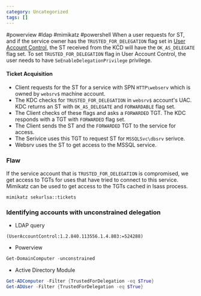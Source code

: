 ```yaml
---
category: Uncategorized
tags: []
---
```

#powerview #ldap #mimikatz #powershell 
When a user requests for ST, and if the service owner has the `TRUSTED_FOR_DELEGATION` flag set in [User Account Control](TechLexicon/Penetration%20Testing/Exploitation/Active%20Directory/AD%20Concepts/Users.md#User%20Account%20Control), the ST received from the KCD will have the `OK_AS_DELEGATE` flag set.
To set `TRUSTED_FOR_DELEGATION` flag in User Account Control, the user needs to have `SeEnableDelegationPrivilege` privilege.
#### Ticket Acquisition
- Client requests for the ST for a service with SPN `HTTP\webserv` which is owned by `websrv$` machine account.
- The KDC checks for `TRUSTED_FOR_DELEGATION` in `websrv$` account's UAC. KDC returns an ST with `OK_AS_DELEGATE` and `FORWARDABLE` flag set.
- The Client checks of these flags and asks a `FORWARDED` TGT. The KDC responds with a TGT with `FORWARDED` flag set.
- The Client sends the ST and the `FORWARDED` TGT to the service for access. 
- The Serivice uses this TGT to request ST for `MSSQLSvc\dbsrv` serivce.
- Websrv uses the ST to get access to the MSSQL service.
### Flaw
If the service account that is `TRUSTED_FOR_DELEGATION` is compromised, we get access to TGTs for uses that have tried to connect to this service. Mimikatz can be used to get access to the TGTs cached in lsass process.
```mimi
mimikatz sekurlsa::tickets
```
### Identifying accounts with unconstrained delegation
- LDAP query
```ldap
(UserAccountControl:1.2.840.113556.1.4.803:=524288)
```
- Powerview
```powershell
Get-DomainComputer -unconstrained
```
- Active Directory Module
```powershell
Get-ADComputer -Filter {TrustedForDelegation -eq $True}
Get-ADUser -Filter {TrustedForDelegation -eq $True}
```
